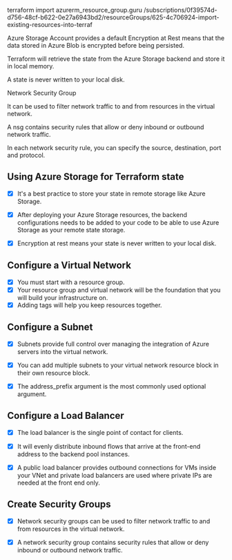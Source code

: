 terraform import azurerm_resource_group.guru  /subscriptions/0f39574d-d756-48cf-b622-0e27a6943bd2/resourceGroups/625-4c706924-import-existing-resources-into-terraf

Azure Storage Account provides a default Encryption at Rest means that the data stored in Azure Blob is encrypted before being persisted.

Terraform will retrieve the state from the Azure Storage backend and store it in local memory.

A state is never written to your local disk.

Network Security Group

It can be used to filter network traffic to and from resources in the virtual network.

A nsg contains security rules that allow or deny inbound or outbound network traffic.

In each network security rule, you can specify the source, destination, port and protocol.


## Using Azure Storage for Terraform state
- [x] It's a best practice to store your state in remote storage like Azure Storage.
- [x] After deploying your Azure Storage resources, the backend configurations needs to be added to your code to be able to use Azure Storage as your remote state storage.
- [x] Encryption at rest means your state is never written to your local disk.


## Configure a Virtual Network

- [x] You must start with a resource group.
- [x] Your resource group and virtual network will be the foundation that you will build your infrastructure on.
- [x] Adding tags will help you keep resources together.

## Configure a Subnet
- [x] Subnets provide full control over managing the integration of Azure servers into the virtual network.
- [x] You can add multiple subnets to your virtual network resource block in their own resource block.
- [x] The address_prefix argument is the most commonly used optional argument.


## Configure a Load Balancer

- [x] The load balancer is the single point of contact for clients.
- [x] It will evenly distribute inbound flows that arrive at the front-end address to the backend pool instances.
- [x] A public load balancer provides outbound connections for VMs inside your VNet and private load balancers are used where private IPs are needed at the front end only.


## Create Security Groups

- [x] Network security groups can be used to filter network traffic to and from resources in the virtual network.

- [x] A network security group contains security rules that allow or deny inbound or outbound network traffic.